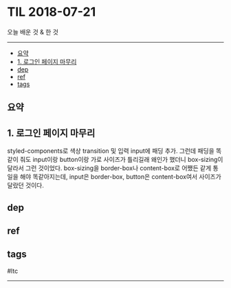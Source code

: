 # TIL 2018-07-21

오늘 배운 것 & 한 것

--------------------------


- [요약](#요약)
- [1. 로그인 페이지 마무리](#1-로그인-페이지-마무리)
- [dep](#dep)
- [ref](#ref)
- [tags](#tags)
## 요약

## 1. 로그인 페이지 마무리
styled-components로 색상 transition 및 입력 input에 패딩 추가. 그런데 패딩을 똑같이 줘도 input이랑 button이랑 가로 사이즈가 틀리길래 왜인가 했더니 box-sizing이 달라서 그런 것이었다. box-sizing을 border-box나 content-box로 어쨌든 같게 통일을 해야 똑같아지는데, input은 border-box, button은 content-box여서 사이즈가 달랐던 것이다. 


## dep

## ref


## tags
  #ltc



--------------------------


 